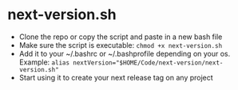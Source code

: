 # next-version.sh

- Clone the repo or copy the script and paste in a new bash file
- Make sure the script is executable:
  ```chmod +x next-version.sh```
- Add it to your ~/.bashrc or ~/.bashprofile depending on your os.
  Example: `alias nextVersion="$HOME/Code/next-version/next-version.sh"`
- Start using it to create your next release tag on any project
